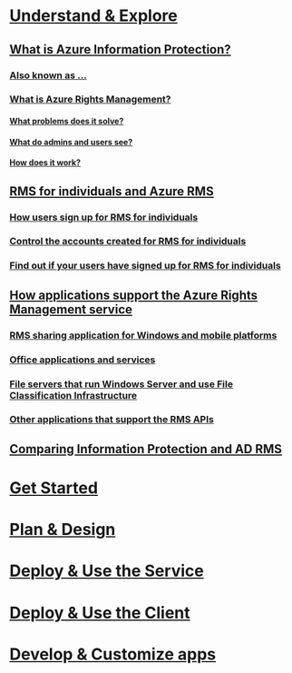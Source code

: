 # [Understand & Explore](azure-rights-management.md)
## [What is Azure Information Protection?](/rights-management/information-protection/what-is-information-protection)
### [Also known as ...](azure-rms-aka.md)
### [What is Azure Rights Management?](what-is-azure-rms.md)
#### [What problems does it solve?](azure-rms-problems-it-solves.md)
#### [What do admins and users see?](what-admins-users-see.md)
#### [How does it work?](how-does-it-work.md)
## [RMS for individuals and Azure RMS](rms-for-individuals.md)
### [How users sign up for RMS for individuals](rms-for-individuals-user-sign-up.md)
### [Control the accounts created for RMS for individuals](rms-for-individuals-take-control.md)
### [Find out if your users have signed up for RMS for individuals](rms-for-individuals-identify-sign-up.md)
## [How applications support the Azure Rights Management service](applications-support.md)
### [RMS sharing application for Windows and mobile platforms](sharing-app-support.md)
### [Office applications and services](office-apps-services-support.md)
### [File servers that run Windows Server and use File Classification Infrastructure](file-server-support.md)
### [Other applications that support the RMS APIs](api-support.md)
## [Comparing Information Protection and AD RMS](compare-azure-rms-ad-rms.md)
# [Get Started](/rights-management/get-started/requirements-azure-rms)
# [Plan & Design](/rights-management/plan-design/deployment-roadmap)
# [Deploy & Use the Service](/rights-management/deploy-use/activate-service)
# [Deploy & Use the Client](/rights-management/rms-client/use-client)
# [Develop & Customize apps](/rights-management/develop/developers-guide)
